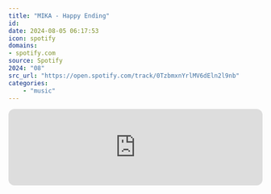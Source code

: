 ```yaml
---
title: "MIKA - Happy Ending"
id: 
date: 2024-08-05 06:17:53
icon: spotify
domains:
- spotify.com
source: Spotify
2024: "08"
src_url: "https://open.spotify.com/track/0TzbmxnYrlMV6dEln2l9nb"
categories:
    - "music"
---
```

<iframe style="border-radius: 12px" width="100%" height="152" title="Spotify Embed: Happy Ending" frameborder="0" allowfullscreen allow="autoplay; clipboard-write; encrypted-media; fullscreen; picture-in-picture" loading="lazy" src="https://open.spotify.com/embed/track/0TzbmxnYrlMV6dEln2l9nb?utm_source=oembed"></iframe>
